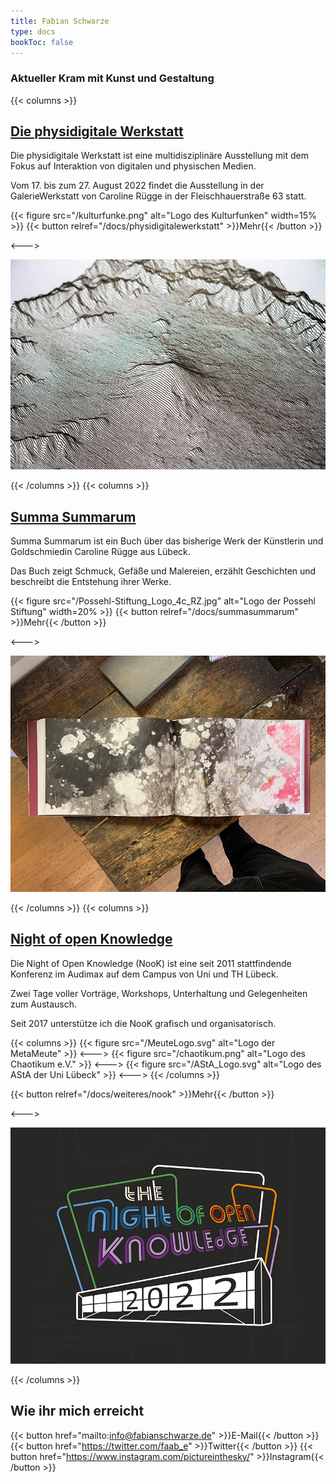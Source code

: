 ```yaml
---
title: Fabian Schwarze
type: docs
bookToc: false
---
```



### Aktueller Kram mit Kunst und Gestaltung

{{< columns >}}

## [Die physidigitale Werkstatt](/docs/physidigitalewerkstatt)

Die physidigitale Werkstatt ist eine multidisziplinäre Ausstellung mit dem Fokus auf Interaktion von digitalen und physischen Medien.

Vom 17. bis zum 27. August 2022 findet die Ausstellung in der GalerieWerkstatt von Caroline Rügge in der Fleischhauerstraße 63 statt.

{{< figure src="/kulturfunke.png" alt="Logo des Kulturfunken" width=15% >}}
{{< button relref="/docs/physidigitalewerkstatt" >}}Mehr{{< /button >}} 

<--->

<a href="/docs/physidigitalewerkstatt"><img src="phydi1.JPG" alt="Fuji aus einer Linie" /></a>


{{< /columns >}}
{{< columns >}}

## [Summa Summarum](/docs/summasummarum)

Summa Summarum ist ein Buch über das bisherige Werk der Künstlerin und Goldschmiedin Caroline Rügge aus Lübeck.

Das Buch zeigt Schmuck, Gefäße und Malereien, erzählt Geschichten und beschreibt die Entstehung ihrer Werke.

{{< figure src="/Possehl-Stiftung_Logo_4c_RZ.jpg" alt="Logo der Possehl Stiftung" width=20% >}}
{{< button relref="/docs/summasummarum" >}}Mehr{{< /button >}}

<--->

<a href="/docs/summasummarum"><img src="summa1.JPG" alt="Das Buch Summa Summarum" /></a>

{{< /columns >}}
{{< columns >}}

## [Night of open Knowledge](/docs/weiteres/nook)

Die Night of Open Knowledge (NooK) ist eine seit 2011 stattfindende Konferenz im Audimax auf dem Campus von Uni und TH Lübeck. 

Zwei Tage voller Vorträge, Workshops, Unterhaltung und Gelegenheiten zum Austausch.

Seit 2017 unterstütze ich die NooK grafisch und organisatorisch.

{{< columns >}}
{{< figure src="/MeuteLogo.svg"  alt="Logo der MetaMeute" >}}
<--->
{{< figure src="/chaotikum.png"  alt="Logo des Chaotikum e.V."  >}}
<--->
{{< figure src="/AStA_Logo.svg"  alt="Logo des AStA der Uni Lübeck" >}}
<--->
{{< /columns >}}

{{< button relref="/docs/weiteres/nook" >}}Mehr{{< /button >}}

<--->

<a href="/docs/weiteres/nook"><img src="NooK43.jpg" alt="Das Logo der NooK 2022" /></a>


{{< /columns >}}



## Wie ihr mich erreicht


{{< button href="mailto:info@fabianschwarze.de" >}}E-Mail{{< /button >}}
{{< button href="https://twitter.com/faab_e" >}}Twitter{{< /button >}}
{{< button href="https://www.instagram.com/pictureinthesky/" >}}Instagram{{< /button >}}



